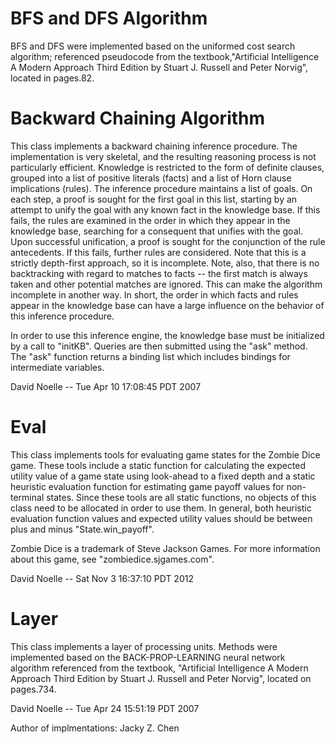 # BFS and DFS Algorithm

BFS and DFS were implemented based on the uniformed cost search algorithm; referenced pseudocode from the textbook,"Artificial Intelligence A Modern Approach Third Edition by Stuart J. Russell and Peter Norvig", located in pages.82.

# Backward Chaining Algorithm

 This class implements a backward chaining inference procedure.  The
 implementation is very skeletal, and the resulting reasoning process is
 not particularly efficient.  Knowledge is restricted to the form of
 definite clauses, grouped into a list of positive literals (facts) and
 a list of Horn clause implications (rules).  The inference procedure
 maintains a list of goals.  On each step, a proof is sought for the
 first goal in this list, starting by an attempt to unify the goal with
 any known fact in the knowledge base.  If this fails, the rules are
 examined in the order in which they appear in the knowledge base, searching
 for a consequent that unifies with the goal.  Upon successful unification,
 a proof is sought for the conjunction of the rule antecedents.  If this
 fails, further rules are considered.  Note that this is a strictly
 depth-first approach, so it is incomplete.  Note, also, that there is
 no backtracking with regard to matches to facts -- the first match is
 always taken and other potential matches are ignored.  This can make
 the algorithm incomplete in another way.  In short, the order in which
 facts and rules appear in the knowledge base can have a large influence
 on the behavior of this inference procedure.
 
 In order to use this inference engine, the knowledge base must be
 initialized by a call to "initKB".  Queries are then submitted using the
 "ask" method.  The "ask" function returns a binding list which includes
 bindings for intermediate variables.
  
 David Noelle -- Tue Apr 10 17:08:45 PDT 2007

# Eval

 This class implements tools for evaluating game states for the Zombie
 Dice game.  These tools include a static function for calculating
 the expected utility value of a game state using look-ahead to a 
 fixed depth and a static heuristic evaluation function for estimating
 game payoff values for non-terminal states.  Since these tools are
 all static functions, no objects of this class need to be allocated in
 order to use them.  In general, both heuristic evaluation function
 values and expected utility values should be between plus and minus
 "State.win_payoff".

 Zombie Dice is a trademark of Steve Jackson Games.  For more information
 about this game, see "zombiedice.sjgames.com".
 
 David Noelle -- Sat Nov  3 16:37:10 PDT 2012
 
 # Layer
 
 This class implements a layer of processing units.
 Methods were implemented based on the BACK-PROP-LEARNING neural network algorithm referenced from the textbook,
 "Artificial Intelligence A Modern Approach Third Edition by Stuart J. Russell and Peter Norvig", located on pages.734.
 
 David Noelle -- Tue Apr 24 15:51:19 PDT 2007
 
 Author of implmentations: Jacky Z. Chen
